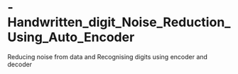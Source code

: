 # -Handwritten_digit_Noise_Reduction_Using_Auto_Encoder
Reducing noise from data and Recognising digits using encoder and decoder
